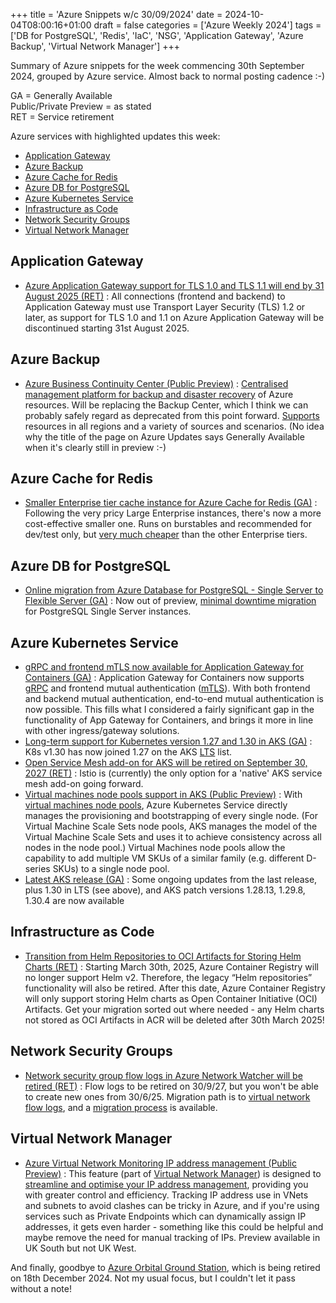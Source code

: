 +++
title = 'Azure Snippets w/c 30/09/2024'
date = 2024-10-04T08:00:16+01:00
draft = false
categories = ['Azure Weekly 2024']
tags = ['DB for PostgreSQL', 'Redis', 'IaC', 'NSG', 'Application Gateway', 'Azure Backup', 'Virtual Network Manager']
+++

Summary of Azure snippets for the week commencing 30th September 2024, grouped by Azure service. Almost back to normal posting cadence :-)

GA = Generally Available  
Public/Private Preview = as stated  
RET = Service retirement

Azure services with highlighted updates this week:

- [Application Gateway](#application-gateway)
- [Azure Backup](#azure-backup)
- [Azure Cache for Redis](#azure-cache-for-redis)
- [Azure DB for PostgreSQL](#azure-db-for-postgresql)
- [Azure Kubernetes Service](#azure-kubernetes-service)
- [Infrastructure as Code](#infrastructure-as-code)
- [Network Security Groups](#network-security-groups)
- [Virtual Network Manager](#virtual-network-manager)

## Application Gateway

- [Azure Application Gateway support for TLS 1.0 and TLS 1.1 will end by 31 August 2025 (RET)](https://azure.microsoft.com/en-us/updates/v2/Azure-Application-Gateway-support-for-TLS-10-and-TLS-11-will-end-by-31-August-2025) : All connections (frontend and backend) to Application Gateway must use Transport Layer Security (TLS) 1.2 or later, as support for TLS 1.0 and 1.1 on Azure Application Gateway will be discontinued starting 31st August 2025.

## Azure Backup

- [Azure Business Continuity Center (Public Preview)](https://azure.microsoft.com/en-us/updates/v2/Switch-to-Azure-Business-Continuity-Center-for-your-at-scale-BCDR-management-needs) : [Centralised management platform for backup and disaster recovery](https://learn.microsoft.com/en-us/azure/business-continuity-center/business-continuity-center-overview) of Azure resources. Will be replacing the Backup Center, which I think we can probably safely regard as deprecated from this point forward. [Supports](https://learn.microsoft.com/en-us/azure/business-continuity-center/business-continuity-center-support-matrix) resources in all regions and a variety of sources and scenarios. (No idea why the title of the page on Azure Updates says Generally Available when it's clearly still in preview :-)

## Azure Cache for Redis

- [Smaller Enterprise tier cache instance for Azure Cache for Redis (GA)](https://azure.microsoft.com/en-us/updates/v2/Smaller-Enterprise-tier-cache-instance-for-Azure-Cache-for-Redis) : Following the very pricy Large Enterprise instances, there's now a more cost-effective smaller one. Runs on burstables and recommended for dev/test only, but [very much cheaper](https://azure.microsoft.com/en-gb/pricing/details/cache/) than the other Enterprise tiers.

## Azure DB for PostgreSQL

- [Online migration from Azure Database for PostgreSQL - Single Server to Flexible Server (GA)](https://azure.microsoft.com/en-us/updates/v2/Online-migration-from-Azure-Database-for-PostgreSQL-Single-Server-to-Flexible-Server) : Now out of preview, [minimal downtime migration](https://learn.microsoft.com/en-us/azure/postgresql/migrate/migration-service/tutorial-migration-service-single-to-flexible?tabs=portal%2Conline) for PostgreSQL Single Server instances.

## Azure Kubernetes Service

- [gRPC and frontend mTLS now available for Application Gateway for Containers (GA)](https://azure.microsoft.com/en-us/updates/v2/grpc-and-frontend-mutual-authentication-available-on-application-gateway-for-containers) : Application Gateway for Containers now supports [gRPC](https://learn.microsoft.com/en-us/azure/application-gateway/for-containers/grpc) and frontend mutual authentication ([mTLS](https://learn.microsoft.com/en-us/azure/application-gateway/for-containers/how-to-frontend-mtls-gateway-api?tabs=alb-managed)).  With both frontend and backend mutual authentication, end-to-end mutual authentication is now possible. This fills what I considered a fairly significant gap in the functionality of App Gateway for Containers, and brings it more in line with other ingress/gateway solutions.
- [Long-term support for Kubernetes version 1.27 and 1.30 in AKS (GA)](https://azure.microsoft.com/en-us/updates/v2/Long-term-support-for-version-1-27-and-1-30-in-AKS) : K8s v1.30 has now joined 1.27 on the AKS [LTS](https://learn.microsoft.com/en-us/azure/aks/long-term-support) list.
- [Open Service Mesh add-on for AKS will be retired on September 30, 2027 (RET)](https://azure.microsoft.com/en-us/updates/v2/Open-Service-Mesh-add-on-for-AKS-will-be-retired-on-September-30-2027) : Istio is (currently) the only option for a 'native' AKS service mesh add-on going forward.
- [Virtual machines node pools support in AKS (Public Preview)](https://azure.microsoft.com/en-us/updates/v2/Virtual-machines-node-pools-support-in-AKS) : With [virtual machines node pools](https://learn.microsoft.com/en-gb/azure/aks/virtual-machines-node-pools), Azure Kubernetes Service directly manages the provisioning and bootstrapping of every single node. (For Virtual Machine Scale Sets node pools, AKS manages the model of the Virtual Machine Scale Sets and uses it to achieve consistency across all nodes in the node pool.) Virtual Machines node pools allow the capability to add multiple VM SKUs of a similar family (e.g. different D-series SKUs) to a single node pool.
- [Latest AKS release (GA)](https://github.com/Azure/AKS/releases/tag/2024-09-18) : Some ongoing updates from the last release, plus 1.30 in LTS (see above), and AKS patch versions 1.28.13, 1.29.8, 1.30.4 are now available

## Infrastructure as Code

- [Transition from Helm Repositories to OCI Artifacts for Storing Helm Charts (RET)](https://azure.microsoft.com/en-us/updates/v2/acr-helm-repositories-retirement) : Starting March 30th, 2025, Azure Container Registry will no longer support Helm v2. Therefore, the legacy “Helm repositories” functionality will also be retired. After this date, Azure Container Registry will only support storing Helm charts as Open Container Initiative (OCI) Artifacts. Get your migration sorted out where needed - any Helm charts not stored as OCI Artifacts in ACR will be deleted after 30th March 2025!

## Network Security Groups

- [Network security group flow logs in Azure Network Watcher will be retired (RET)](https://azure.microsoft.com/en-us/updates/v2/Azure-NSG-flow-logs-Retirement) : Flow logs to be retired on 30/9/27, but you won't be able to create new ones from 30/6/25. Migration path is to [virtual network flow logs](https://learn.microsoft.com/en-gb/azure/network-watcher/vnet-flow-logs-portal), and a [migration process](https://learn.microsoft.com/en-gb/azure/network-watcher/nsg-flow-logs-migrate) is available.

## Virtual Network Manager

- [Azure Virtual Network Monitoring IP address management (Public Preview)](https://azure.microsoft.com/en-us/updates/v2/Introducing-the-Public-Preview-of-AVNM-IPAM) : This feature (part of [Virtual Network Manager](https://learn.microsoft.com/en-us/azure/virtual-network-manager/overview)) is designed to [streamline and optimise your IP address management](https://learn.microsoft.com/en-us/azure/virtual-network-manager/concept-ip-address-management), providing you with greater control and efficiency. Tracking IP address use in VNets and subnets to avoid clashes can be tricky in Azure, and if you're using services such as Private Endpoints which can dynamically assign IP addresses, it gets even harder - something like this could be helpful and maybe remove the need for manual tracking of IPs. Preview available in UK South but not UK West.

And finally, goodbye to [Azure Orbital Ground Station](https://azure.microsoft.com/en-us/updates/v2/Azure-Orbital-Ground-Station-Retirement), which is being retired on 18th December 2024. Not my usual focus, but I couldn't let it pass without a note!